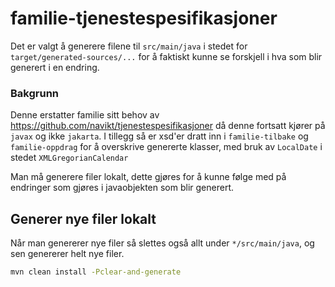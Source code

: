 # familie-tjenestespesifikasjoner

Det er valgt å generere filene til `src/main/java` i stedet for `target/generated-sources/...` for å faktiskt kunne se forskjell i hva som blir generert i en endring.

### Bakgrunn
Denne erstatter familie sitt behov av https://github.com/navikt/tjenestespesifikasjoner då denne fortsatt kjører på `javax` og ikke `jakarta`.
I tillegg så er xsd'er dratt inn i `familie-tilbake` og `familie-oppdrag` for å overskrive genererte klasser, med bruk av `LocalDate` i stedet `XMLGregorianCalendar`

Man må generere filer lokalt, dette gjøres for å kunne følge med på endringer som gjøres i javaobjekten som blir generert.

## Generer nye filer lokalt
Når man genererer nye filer så slettes også allt under `*/src/main/java`, og sen genererer helt nye filer. 
```bash
mvn clean install -Pclear-and-generate
```

